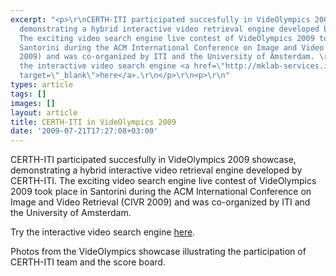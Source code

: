 ```yaml
---
excerpt: "<p>\r\nCERTH-ITI participated succesfully in VideOlympics 2009 showcase,
  demonstrating a hybrid interactive video retrieval engine developed by CERTH-ITI.
  The exciting video search engine live contest of VideOlympics 2009 took place in
  Santorini during the ACM International Conference on Image and Video Retrieval (CIVR
  2009) and was co-organized by ITI and the University of Amsterdam. \r\n</p>\r\n<p>\r\nTry
  the interactive video search engine <a href=\"http://mklab-services.iti.gr/vo2009/\"
  target=\"_blank\">here</a>.\r\n</p>\r\n<p>\r\n"
types: article
tags: []
images: []
layout: article
title: CERTH-ITI in VideOlympics 2009
date: '2009-07-21T17:27:08+03:00'
---
```

<p>
CERTH-ITI participated succesfully in VideOlympics 2009 showcase, demonstrating a hybrid interactive video retrieval engine developed by CERTH-ITI. The exciting video search engine live contest of VideOlympics 2009 took place in Santorini during the ACM International Conference on Image and Video Retrieval (CIVR 2009) and was co-organized by ITI and the University of Amsterdam. 
</p>
<p>
Try the interactive video search engine <a href="http://mklab-services.iti.gr/vo2009/" target="_blank">here</a>.
</p>
<p>
<!--break-->
</p>
<p>
Photos from the VideOlympics showcase illustrating the participation of CERTH-ITI team and the score board.
</p>
<p>
<img src="/files/DSC_0100_600.jpg" alt="" />
</p>
<p>
<img src="/files/DSC_0107_600.jpg" alt="" />
</p>
<p>
<img src="/files/DSC_0108_600.jpg" alt="" />
</p>
<p>
<img src="/files/DSC_0111_600.jpg" alt="" />
</p>
<p>
<img src="/files/DSC_0113_600.jpg" alt="" />
</p>
